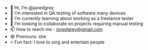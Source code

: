 - 👋 Hi, I’m @janedgrey
- 👀 I’m interested in QA testing of software many devices
- 🌱 I’m currently learning about working as a freelance tester
- 💞️ I’m looking to collaborate on projects requiring manual testing
- 📫 How to reach me - jsnedgrey@gmail.com
- 😄 Pronouns: she
- ⚡ Fun fact: I love to sing and entertain people

<!---
janedgrey/janedgrey is a ✨ special ✨ repository because its `README.md` (this file) appears on your GitHub profile.
You can click the Preview link to take a look at your changes.
--->
